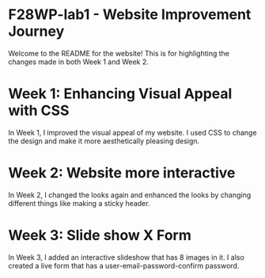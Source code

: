 # F28WP-lab1 - Website Improvement Journey
Welcome to the README for the website! This is for highlighting the changes made in both Week 1 and Week 2.

# Week 1: Enhancing Visual Appeal with CSS
In Week 1, I improved the visual appeal of my website. I used CSS to change the design and make it more aesthetically pleasing design.

# Week 2: Website more interactive 
In Week 2, I changed the looks again and enhanced the looks by changing different things like making a sticky header.

# Week 3: Slide show X Form 
In Week 3, I added an interactive slideshow that has 8 images in it. I also created a live form that has a user-email-password-confirm password.

